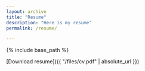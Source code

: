 ```yaml
---
layout: archive
title: "Resume"
description: "Here is my resume"
permalink: /resume/

---
```


{% include base_path %}


[Download resume]({{ "/files/cv.pdf" | absolute_url }}) 




